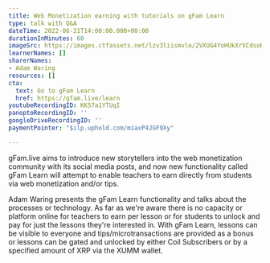 ```yaml
---
title: Web Monetization earning with tutorials on gFam Learn
type: talk with Q&A
dateTime: 2022-06-21T14:00:00.000+00:00
durationInMinutes: 60
imageSrc: https://images.ctfassets.net/lzv3liismvlo/2VXUG4YoHUkXrVCdsoRIIt/4872395f25993e56330474dde24bb539/Cover_for_GftW_session.png
learnerNames: []
sharerNames:
- Adam Waring
resources: []
cta:
  text: Go to gFam Learn
  href: https://gfam.live/learn
youtubeRecordingID: KK57a1YTUqI
panoptoRecordingID: ''
googleDriveRecordingID: ''
paymentPointer: "$ilp.uphold.com/miaxP4JGF9Xy"

---
```

gFam.live aims to introduce new storytellers into the web monetization community with its social media posts, and now new functionality called gFam Learn will attempt to enable teachers to earn directly from students via web monetization and/or tips.

Adam Waring presents the gFam Learn functionality and talks about the processes or technology. As far as we're aware there is no capacity or platform online for teachers to earn per lesson or for students to unlock and pay for just the lessons they're interested in. With gFam Learn, lessons can be visible to everyone and tips/microtransactions are provided as a bonus or lessons can be gated and unlocked by either Coil Subscribers or by a specified amount of XRP via the XUMM wallet.